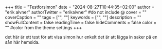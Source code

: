 +++
title = "Testforsimon"
date = "2024-08-27T10:44:35+02:00"
author = "erik alvner"
authorTwitter = "erikalvner" #do not include @
cover = ""
coverCaption = ""
tags = ["", ""]
keywords = ["", ""]
description = ""
showFullContent = false
readingTime = false
hideComments = false
color = "" #color from the theme settings
+++

det här är ett test för att visa simon hur enkelt det är att lägga in saker på en sån här hemsida.
